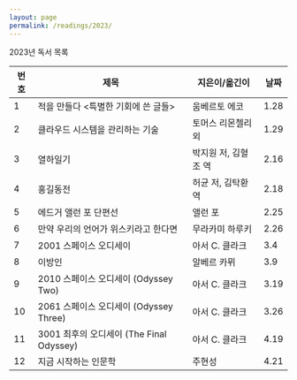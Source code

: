```yaml
---
layout: page
permalink: /readings/2023/
---
```


2023년 독서 목록

번호 | 제목 | 지은이/옮긴이 | 날짜
-----|------|---------------|------
1 | 적을 만들다 \<특별한 기회에 쓴 글들> | 움베르토 에코 | 1.28
2 | 클라우드 시스템을 관리하는 기술 | 토머스 리몬첼리 외 | 1.29
3 | 열하일기 | 박지원 저, 김혈조 역 | 2.16
4 | 홍길동전 | 허균 저, 김탁환 역 | 2.18
5 | 에드거 앨런 포 단편선 | 앨런 포 | 2.25
6 | 만약 우리의 언어가 위스키라고 한다면 | 무라카미 하루키 | 2.26
7 | 2001 스페이스 오디세이 | 아서 C. 클라크 | 3.4
8 | 이방인 | 알베르 카뮈 | 3.9
9 | 2010 스페이스 오디세이 (Odyssey Two) | 아서 C. 클라크 | 3.19
10 | 2061 스페이스 오디세이 (Odyssey Three) | 아서 C. 클라크 | 3.26
11 | 3001 최후의 오디세이 (The Final Odyssey) | 아서 C. 클라크 | 4.19
12 | 지금 시작하는 인문학 | 주현성 | 4.21
